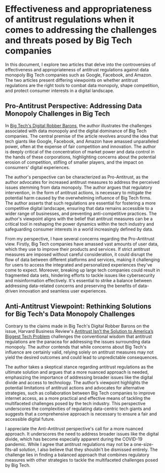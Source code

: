 # Effectiveness and appropriateness of antitrust regulations when it comes to addressing the challenges and threats posed by Big Tech companies
In this document, I explore two articles that delve into the controversies of effectiveness and appropriateness of antitrust regulations against data monopoly Big Tech companies such as Google, Facebook, and Amazon. The two articles present differing viewpoints on whether antitrust regulations are the right tools to combat data monopoly, shape competition, and protect consumer interests in a digital landscape.

## Pro-Antitrust Perspective: Addressing Data Monopoly Challenges in Big Tech
In [Big Tech's Digital Robber Barons](https://www.cato.org/regulation/fall-2021/big-techs-digital-robber-barons), the author illustrates the challenges associated with data monopoly and the digital dominance of Big Tech companies. The central premise of the article revolves around the idea that tech giants like Google, Facebook, and Amazon have amassed unparalleled power, often at the expense of fair competition and innovation. The author is deeply critical of the concentration of market power and data control in the hands of these corporations, highlighting concerns about the potential erosion of competition, stifling of smaller players, and the impact on consumers' digital experiences.

The author's perspective can be characterized as Pro-Antitrust, as the author advocates for increased antitrust measures to address the perceived issues stemming from data monopoly. The author argues that regulatory intervention, in the form of antitrust actions, is necessary to mitigate the potential harm caused by the overwhelming influence of Big Tech firms. The author asserts that such regulations are essential for fostering a more competitive digital landscape, ensuring that data remains accessible to a wider range of businesses, and preventing anti-competitive practices. The author's viewpoint aligns with the belief that antitrust measures can be a critical tool in reshaping the power dynamics within the tech industry and safeguarding consumer interests in a world increasingly defined by data.

From my perspective, I have several concerns regarding the Pro-Antitrust view. Firstly, Big Tech companies have amassed vast amounts of user data, which they use to improve their products and services. If strict antitrust measures are imposed without careful consideration, it could disrupt the flow of data between different platforms and services, making it challenging for users to access the integrated and personalized experiences they've come to expect. Moreover, breaking up large tech companies could result in fragmented data sets, hindering efforts to tackle issues like cybersecurity and misinformation effectively. It's essential to strike a balance between addressing data-related concerns and preserving the benefits of data-driven innovation and seamless user experiences.


## Anti-Antitrust Viewpoint: Rethinking Solutions for Big Tech's Data Monopoly Challenges
Contrary to the claims made in Big Tech's Digital Robber Barons on the issue, Harvard Business Review's [Antitrust Isn’t the Solution to America’s Biggest Tech Problem](https://hbr.org/2020/10/antitrust-isnt-the-solution-to-americas-biggest-tech-problem) challenges the conventional wisdom that antitrust regulations are the panacea for addressing the issues surrounding data monopoly. The author contends that while concerns about Big Tech's influence are certainly valid, relying solely on antitrust measures may not yield the desired outcomes and could lead to unpredictable consequences. 

The author takes a skeptical stance regarding antitrust regulations as the ultimate solution and argues that a more nuanced approach is needed, emphasizing the importance of addressing broader issues like the digital divide and access to technology. The author’s viewpoint highlights the potential limitations of antitrust actions and advocates for alternative strategies, such as collaboration between Big Tech companies to improve internet access, as a more practical and effective means of tackling the multifaceted challenges posed by the tech industry. This perspective underscores the complexities of regulating data-centric tech giants and suggests that a comprehensive approach is necessary to ensure a fair and accessible digital future.

I appreciate the Anti-Antitrust perspective's call for a more nuanced approach. It underscores the need to address broader issues like the digital divide, which has become especially apparent during the COVID-19 pandemic. While I agree that antitrust regulations may not be a one-size-fits-all solution, I also believe that they shouldn't be dismissed entirely. The challenge lies in finding a balanced approach that combines regulatory measures with other strategies to tackle the multifaceted challenges posed by Big Tech.